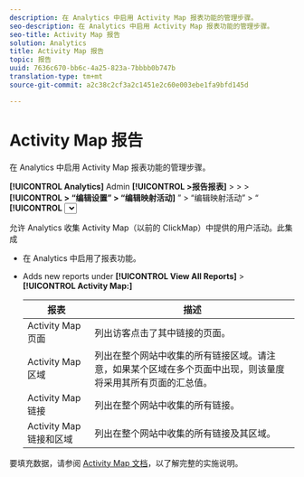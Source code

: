 ```yaml
---
description: 在 Analytics 中启用 Activity Map 报表功能的管理步骤。
seo-description: 在 Analytics 中启用 Activity Map 报表功能的管理步骤。
seo-title: Activity Map 报告
solution: Analytics
title: Activity Map 报告
topic: 报告
uuid: 7636c670-bb6c-4a25-823a-7bbbb0b747b
translation-type: tm+mt
source-git-commit: a2c38c2cf3a2c1451e2c60e003ebe1fa9bfd145d

---
```



# Activity Map 报告

在 Analytics 中启用 Activity Map 报表功能的管理步骤。

**[!UICONTROL Analytics]** Admin **[!UICONTROL &gt;报告报表]** &gt; &gt; &gt; **[!UICONTROL &gt; “编辑设置” &gt; “编辑映射活动]** ” &gt; “编辑映射活动” &gt; “ **[!UICONTROL <select report suite>]************[!UICONTROL 映射”报告]**

允许 Analytics 收集 Activity Map（以前的 ClickMap）中提供的用户活动。此集成

* 在 Analytics 中启用了报表功能。
* Adds new reports under **[!UICONTROL View All Reports]** &gt; **[!UICONTROL Activity Map:]**

   | 报表 | 描述 |
   |---|---|
   | Activity Map 页面 | 列出访客点击了其中链接的页面。 |
   | Activity Map 区域 | 列出在整个网站中收集的所有链接区域。请注意，如果某个区域在多个页面中出现，则该量度将采用其所有页面的汇总值。 |
   | Activity Map 链接 | 列出在整个网站中收集的所有链接。 |
   | Activity Map 链接和区域 | 列出在整个网站中收集的所有链接及其区域。 |

要填充数据，请参阅 [Activity Map 文档](https://marketing.adobe.com/resources/help/en_US/analytics/activitymap/)，以了解完整的实施说明。
